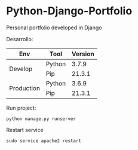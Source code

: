 # Python-Django-Portfolio
Personal portfolio developed in Django

Desarrollo:

<table>
    <thead>
        <tr>
            <th>Env</th>
            <th>Tool</th>
            <th>Version</th>
        </tr>
    </thead>
    <tbody>
        <tr>
            <td rowspan="2">Develop</td>
            <td>Python</td>
            <td>3.7.9</td>
        </tr>
        <tr>
            <td>Pip</td>
            <td>21.3.1</td>
        </tr>
        <tr>
            <td rowspan="2">Production</td>
            <td>Python</td>
            <td>3.6.9</td>
        </tr>
        <tr>
            <td>Pip</td>
            <td>21.3.1</td>
        </tr>
    </tbody>
</table>

Run project:
```
python manage.py runserver
```

Restart service
```
sudo service apache2 restart
```